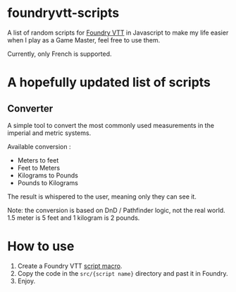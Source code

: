 # foundryvtt-scripts

A list of random scripts for [Foundry VTT](https://foundryvtt.com/) in Javascript to make my life easier when I play as a Game Master, feel free to use them.

Currently, only French is supported.

# A hopefully updated list of scripts

## Converter

A simple tool to convert the most commonly used measurements in the imperial and metric systems.

Available conversion :

- Meters to feet
- Feet to Meters
- Kilograms to Pounds
- Pounds to Kilograms

The result is whispered to the user, meaning only they can see it.

Note: the conversion is based on DnD / Pathfinder logic, not the real world. 1.5 meter is 5 feet and 1 kilogram is 2 pounds.

# How to use

1. Create a Foundry VTT [script macro](https://foundryvtt.com/article/macros/).
2. Copy the code in the `src/{script name}` directory and past it in Foundry.
3. Enjoy.
